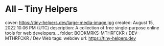 # All – Tiny Helpers

cover: https://tiny-helpers.dev/large-media-image.jpg
created: August 15, 2022 10:06 PM (UTC)
description: A collection of free single-purpose online tools for web developers...
folder: BOOKMRKS-MTHRFCKR / DEV-MTHRFCKR / Dev Web
tags: webdev
url: https://tiny-helpers.dev